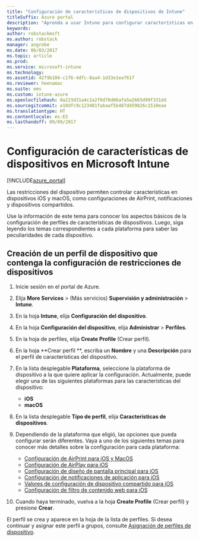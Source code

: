 ```yaml
---
title: "Configuración de características de dispositivos de Intune"
titleSuffix: Azure portal
description: "Aprenda a usar Intune para configurar características en los dispositivos que administra."
keywords: 
author: robstackmsft
ms.author: robstack
manager: angrobe
ms.date: 06/03/2017
ms.topic: article
ms.prod: 
ms.service: microsoft-intune
ms.technology: 
ms.assetid: 42f9b104-c1f6-4dfc-8aa4-1d33e1eaf61f
ms.reviewer: heenamac
ms.suite: ems
ms.custom: intune-azure
ms.openlocfilehash: 0a223d31a4c2a2f9d78d06afa5a2665d99f331dd
ms.sourcegitcommit: e10dfc9c123401fabaaf5b487d459826c1510eae
ms.translationtype: HT
ms.contentlocale: es-ES
ms.lasthandoff: 09/09/2017
---
```

# <a name="how-to-configure-device-feature-settings-in-microsoft-intune"></a>Configuración de características de dispositivos en Microsoft Intune

[!INCLUDE[azure_portal](./includes/azure_portal.md)]

Las restricciones del dispositivo permiten controlar características en dispositivos iOS y macOS, como configuraciones de AirPrint, notificaciones y dispositivos compartidos.

Use la información de este tema para conocer los aspectos básicos de la configuración de perfiles de características de dispositivos. Luego, siga leyendo los temas correspondientes a cada plataforma para saber las peculiaridades de cada dispositivo.

## <a name="create-a-device-profile-containing-device-restriction-settings"></a>Creación de un perfil de dispositivo que contenga la configuración de restricciones de dispositivos

1. Inicie sesión en el portal de Azure.
2. Elija **More Services** >  (Más servicios) **Supervisión y administración** > **Intune**.
3. En la hoja **Intune**, elija **Configuración del dispositivo**.
2. En la hoja **Configuración del dispositivo**, elija **Administrar** > **Perfiles**.
3. En la hoja de perfiles, elija **Create Profile** (Crear perfil).
4. En la hoja **Crear perfil	**, escriba un **Nombre** y una **Descripción** para el perfil de características del dispositivo.
5. En la lista desplegable **Plataforma**, seleccione la plataforma de dispositivo a la que quiere aplicar la configuración. Actualmente, puede elegir una de las siguientes plataformas para las características del dispositivo:
    - **iOS**
    - **macOS**
6. En la lista desplegable **Tipo de perfil**, elija **Características de dispositivos**. 
7. Dependiendo de la plataforma que eligió, las opciones que pueda configurar serán diferentes. Vaya a uno de los siguientes temas para conocer más detalles sobre la configuración para cada plataforma:
    - [Configuración de AirPrint para iOS y MacOS](air-print-settings-ios-macos.md)
    - [Configuración de AirPlay para iOS](airplay-settings-ios.md)
    - [Configuración de diseño de pantalla principal para iOS](home-screen-settings-ios.md)
    - [Configuración de notificaciones de aplicación para iOS](app-notification-settings-ios.md)
    - [Valores de configuración de dispositivo compartido para iOS](shared-device-settings-ios.md)
    - [Configuración de filtro de contenido web para iOS](web-content-filter-settings-ios.md)

8. Cuando haya terminado, vuelva a la hoja **Create Profile** (Crear perfil) y presione **Crear**.

El perfil se crea y aparece en la hoja de la lista de perfiles.
Si desea continuar y asignar este perfil a grupos, consulte [Asignación de perfiles de dispositivo](device-profile-assign.md).



